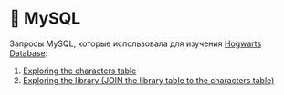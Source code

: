 # 🐬 MySQL 

Запросы MySQL, которые использовала для изучения  <a href="https://drive.google.com/drive/u/3/folders/1MC0AttnmlAmugifFlX3hG6pssYZDqpPB "> Hogwarts Database</a>:
1) <a href="https://docs.google.com/document/d/1Zv7_KQ1SeEWGpKvdhhFZf-vcoH-a02v3/edit?usp=sharing&ouid=105396388651829274214&rtpof=true&sd=true">Exploring the characters table</a>
2) <a href="https://docs.google.com/document/d/1nd9RAiSFuefVUL-8KGxqxNd1EPj4FJtl/edit?usp=sharing&ouid=105396388651829274214&rtpof=true&sd=true">Exploring the library (JOIN the library table to the characters table)</a>
